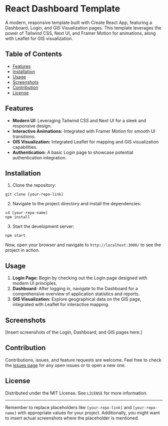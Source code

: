 # React Dashboard Template

A modern, responsive template built with Create React App, featuring a Dashboard, Login, and GIS Visualization pages. This template leverages the power of Tailwind CSS, Next UI, and Framer Motion for animations, along with Leaflet for GIS visualization.

## Table of Contents

- [Features](#features)
- [Installation](#installation)
- [Usage](#usage)
- [Screenshots](#screenshots)
- [Contribution](#contribution)
- [License](#license)

## Features

- **Modern UI:** Leveraging Tailwind CSS and Next UI for a sleek and responsive design.
- **Interactive Animations:** Integrated with Framer Motion for smooth UI transitions.
- **GIS Visualization:** Integrated Leaflet for mapping and GIS visualization capabilities.
- **Authentication:** A basic Login page to showcase potential authentication integration.

## Installation

1. Clone the repository:

```
git clone [your-repo-link]
```

2. Navigate to the project directory and install the dependencies:

```
cd [your-repo-name]
npm install
```

3. Start the development server:

```
npm start
```

Now, open your browser and navigate to `http://localhost:3000/` to see the project in action.

## Usage

1. **Login Page:** Begin by checking out the Login page designed with modern UI principles.
2. **Dashboard:** After logging in, navigate to the Dashboard for a comprehensive overview of application statistics and reports.
3. **GIS Visualization:** Explore geographical data on the GIS page, integrated with Leaflet for interactive mapping.

## Screenshots

[Insert screenshots of the Login, Dashboard, and GIS pages here.]

## Contribution

Contributions, issues, and feature requests are welcome. Feel free to check the [issues page](#) for any open issues or to open a new one.

## License

Distributed under the MIT License. See `LICENSE` for more information.

---

Remember to replace placeholders like `[your-repo-link]` and `[your-repo-name]` with appropriate values for your project. Additionally, you might want to insert actual screenshots where the placeholder is mentioned.
